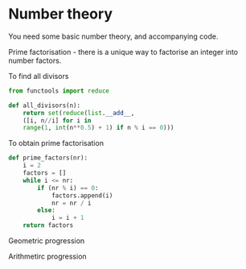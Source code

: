 # Number theory

You need some basic number theory, and accompanying code.

Prime factorisation - there is a unique way to factorise an integer into number factors.



To find all divisors

```python
from functools import reduce

def all_divisors(n):    
    return set(reduce(list.__add__, 
    ([i, n//i] for i in 
    range(1, int(n**0.5) + 1) if n % i == 0)))
```



To obtain prime factorisation

```python
def prime_factors(nr):
    i = 2
    factors = []
    while i <= nr:
        if (nr % i) == 0:
            factors.append(i)
            nr = nr / i
        else:
            i = i + 1
    return factors
```



Geometric progression



Arithmetirc progression

